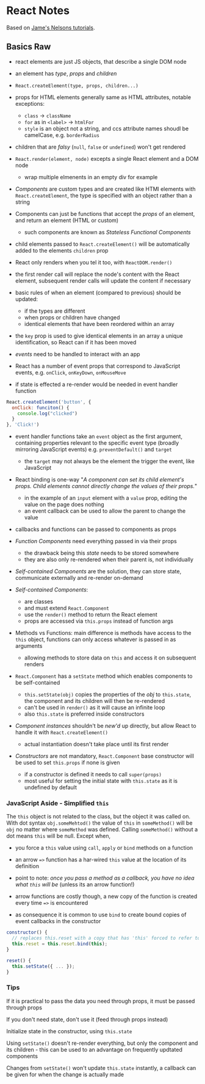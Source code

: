 # React Notes

Based on [Jame's Nelsons tutorials](http://jamesknelson.com/).

## Basics Raw

- react elements are just JS objects, that describe a single DOM node
- an element has *type*, *props* and *children*
- `React.createElement(type, props, children...)`
- props for HTML elements generally same as HTML attributes, notable exceptions:
  - `class` -> `className`
  - `for` as in `<label>` -> `htmlFor`
  - `style` is an object not a string, and ccs attribute names shoudl be camelCase, e.g.  `borderRadius`
- children that are *falsy* (`null`, `false` or `undefined`) won't get rendered
- `React.render(element, node)` excepts a single React element and a DOM node
  - wrap multiple elmenents in an empty div for example

- *Components* are custom types and are created like HTMl elements with `React.createElement`, the type is specified with an object rather than a string
- Components can just be functions that accept the *props* of an element, and return an element (HTML or custom)
  - such components are known as *Stateless Functional Components*
- child elements passed to `React.createElement()` will be automatically added to the elements `children` prop

- React only renders when you tel it too, with `ReactDOM.render()`
- the first render call will replace the node's content with the React element, subsequent render calls will update the content if necessary
- basic rules of when an element (compared to previous) should be updated:
  - if the types are different
  - when props or children have changed
  - identical elements that have been reordered within an array
- the `key` prop is used to give identical elements in an array a unique identification, so React can if it has been moved

- *events* need to be handled to interact with an app
- React has a number of event props that correspond to JavaScript events, e.g. `onClick`, `onKeyDown`, `onMouseMove`
- if state is effected a re-render would be needed in event handler function
```javascript
React.createElement('button', {
  onClick: funciton() {
    console.log("clicked")
  }
}, 'Click!')
```
- event handler functions take an `event` object as the first argument, containing properties relevant to the specific event type (broadly mirroring JavaScript events) e.g. `preventDefault()` and `target`
  - the `target` may not always be the element the trigger the event, like JavaScript
- React binding is one-way "*A component can set its child element's props. Child elements cannot directly change the values of their props.*"
  - in the example of an `input` element with a `value` prop, editing the value on the page does nothing
  - an event callback can be used to allow the parent to change the value
- callbacks and functions can be passed to components as props

- *Function Components* need everything passed in via their props
  - the drawback being this *state* needs to be stored somewhere
  - they are also only re-rendered when their parent is, not individually
- *Self-contained Components* are the solution, they can store state, communicate externally and re-render on-demand
- *Self-contained Components*:
  - are classes
  - and must extend `React.Component`
  - use the `render()` method to return the React element
  - props are accessed via `this.props` instead of function args
- Methods vs Functions: main difference is methods have access to the `this` object, functions can only access whatever is passed in as arguments
  - allowing methods to store data on `this` and access it on subsequent renders
- `React.Component` has a `setState` method which enables components to be self-contained
  - `this.setState(obj)` copies the properties of the *obj* to `this.state`, the component and its children will then be re-rendered
  - can't be used in `render()` as it will cause an infinite loop
  - also `this.state` is preferred inside constructors
- *Component instances* shouldn't be *new'd* up directly, but allow React to handle it with `React.createElement()`
  - actual instantiation doesn't take place until its first render
- *Constructors* are not mandatory, `React.Component` base constructor will be used to set `this.props` if none is given
  - if a constructor is defined it needs to call `super(props)`
  - most useful for setting the initial state with `this.state` as it is undefined by default

### JavaScript Aside - Simplified `this`
The `this` object is not related to the class, but the object it was called on.
With dot syntax `obj.someMehtod()` the value of `this` in `someMethod()` will be `obj` no matter where `someMethod` was defined.
Calling `someMethod()` without a dot means `this` will be null. Except when,
- you force a `this` value using `call`, `apply` or `bind` methods on a function
- an arrow `=>` function has a har-wired `this` value at the location of its definition

- point to note: *once you pass a method as a callback, you have no idea what `this` will be* (unless its an arrow function!)
- arrow functions are costly though, a new copy of the function is created every time `=>` is encountered
- as consequence it is common to use `bind` to create bound copies of event callbacks in the constructor
```javascript
constructor() {
  // replaces this.reset with a copy that has 'this' forced to refer to the instance
  this.reset = this.reset.bind(this);
}

reset() {
  this.setState({ ... });
}
```

### Tips

If it is practical to pass the data you need through props, it must be passed through props

If you don't need state, don't use it (feed through props instead)

Initialize state in the constructor, using `this.state`

Using `setState()` doesn't re-render everything, but only the component and its children - this can be used to an advantage on frequently updtated components

Changes from `setState()` won't update `this.state` instantly, a callback can be given for when the change is actually made
